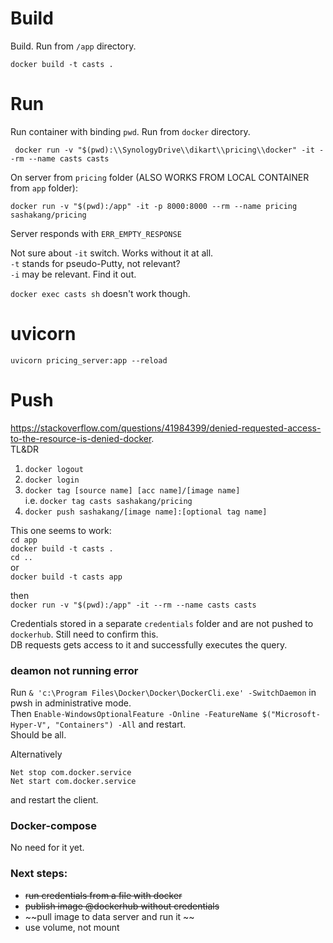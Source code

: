 # Build

Build. Run from `/app` directory.

`docker build -t casts .`

# Run
Run container with binding `pwd`. Run from `docker` directory.

` docker run -v "$(pwd):\\SynologyDrive\\dikart\\pricing\\docker" -it --rm --name casts casts`

On server from `pricing` folder (ALSO WORKS FROM LOCAL CONTAINER from `app` folder):  

`docker run -v "$(pwd):/app" -it -p 8000:8000 --rm --name pricing sashakang/pricing`

Server responds with `ERR_EMPTY_RESPONSE`

Not sure about `-it` switch. Works without it at all.  
`-t` stands for pseudo-Putty, not relevant?  
`-i` may be relevant. Find it out.

`docker exec casts sh` doesn't work though.

# uvicorn
`uvicorn pricing_server:app --reload`

# Push

https://stackoverflow.com/questions/41984399/denied-requested-access-to-the-resource-is-denied-docker.  
TL&DR  
1. `docker logout`
2. `docker login`
3. `docker tag [source name] [acc name]/[image name]`  
	i.e. `docker tag casts sashakang/pricing`
4. `docker push sashakang/[image name]:[optional tag name]`  

This one seems to work:  
`cd app `  
`docker build -t casts .`  
`cd .. `  
or  
`docker build -t casts app`

then  
`docker run -v "$(pwd):/app" -it --rm --name casts casts`

Credentials stored in a separate `credentials` folder and are not pushed to `dockerhub`. Still need to confirm this.  
DB requests gets access to it and successfully executes the query.

### deamon not running error

Run `& 'c:\Program Files\Docker\Docker\DockerCli.exe' -SwitchDaemon` in pwsh in administrative mode.  
Then `Enable-WindowsOptionalFeature -Online -FeatureName $("Microsoft-Hyper-V", "Containers") -All` and restart.  
Should be all.

Alternatively  
```
Net stop com.docker.service
Net start com.docker.service
```  
and restart the client.

### Docker-compose  

No need for it yet.

### Next steps:  
- ~~run credentials from a file with docker~~
- ~~publish image @dockerhub without credentials~~
- ~~pull image to data server and run it ~~
- use volume, not mount